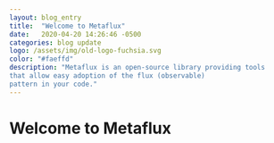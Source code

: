 ```yaml
---
layout: blog_entry
title:  "Welcome to Metaflux"
date:   2020-04-20 14:26:46 -0500
categories: blog update
logo: /assets/img/old-logo-fuchsia.svg
color: "#faeffd"
description: "Metaflux is an open-source library providing tools
that allow easy adoption of the flux (observable)
pattern in your code."
---
```

# Welcome to Metaflux
